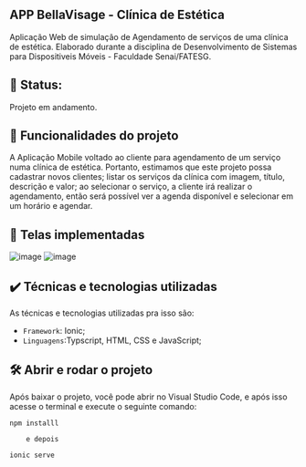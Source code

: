 ##  APP BellaVisage - Clínica de Estética

Aplicação Web de simulação de Agendamento de serviços de uma clínica de estética. Elaborado durante a disciplina de Desenvolvimento de Sistemas para Dispositiveis Móveis - Faculdade Senai/FATESG.

## 🔨 Status:
Projeto em andamento.


## 🔨 Funcionalidades do projeto

A Aplicação Mobile voltado ao cliente para agendamento de um serviço numa clínica de estética. Portanto, estimamos que este projeto possa cadastrar novos clientes; listar os serviços da clínica com imagem, título, descrição e valor; ao selecionar o serviço, a cliente irá realizar o agendamento, então será possível ver a agenda disponível e selecionar em um horário e agendar. 

## 🔨 Telas implementadas


![image](https://github.com/user-attachments/assets/2cf68f7d-a5c9-4466-a5b8-94ef142a3dd2)   ![image](https://github.com/user-attachments/assets/cb8f7d42-db07-4378-9e66-4d5dd04fae8a)



## ✔️ Técnicas e tecnologias utilizadas

As técnicas e tecnologias utilizadas pra isso são:

- `Framework`: Ionic;
- `Linguagens`:Typscript, HTML, CSS e JavaScript;
  
## 🛠️ Abrir e rodar o projeto

Após baixar o projeto, você pode abrir no Visual Studio Code, e após isso acesse o terminal e execute o seguinte comando:

    npm installl

        e depois

    ionic serve
